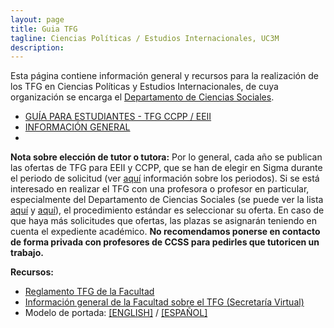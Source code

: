 ```yaml
---
layout: page
title: Guia TFG
tagline: Ciencias Políticas / Estudios Internacionales, UC3M
description:
---
```


Esta página contiene información general y recursos para la realización de los TFG en Ciencias Políticas y Estudios Internacionales, de cuya organización se encarga el [Departamento de Ciencias Sociales](https://www.uc3m.es/departamento-ciencias-sociales/inicio).

- [GUÍA PARA ESTUDIANTES - TFG CCPP / EEII](files/guia_estudiantes_TFG.pdf)
- [INFORMACIÓN GENERAL](files/slides/slides_TFG.pdf)
- <!-- [FECHAS CLAVE 2024-2025](./fechas.html) -->
<!-- - Convocatoria: [TFG Ideas Lab 'Europa' / Laboratorio de Ideas 'Europa'](files/ideas_lab_europa_2324.pdf) -->
<!-- - [SOLICITUD DEFENSA ONLINE (llamamiento junio 2023)](./defensa_online.html) -->

**Nota sobre elección de tutor o tutora:** Por lo general, cada año se publican las ofertas de TFG para EEII y CCPP, que se han de elegir en Sigma durante el periodo de solicitud (ver [aquí](https://www.uc3m.es/ss/Satellite/SecretariaVirtual/es/TextoDosColumnas/1371241563580/Trabajo_de_Fin_de_Grad) información sobre los periodos). Si se está interesado en realizar el TFG con una profesora o profesor en particular, especialmente del Departamento de Ciencias Sociales (se puede ver la lista [aquí](https://www.uc3m.es/departamento-ciencias-sociales/personal-tiempo-completo) y [aquí](https://www.uc3m.es/ss/Satellite/DeptCienciasSociales/es/ListadoPersonalDept/1371309113805/Profesorado_asociado)), el procedimiento estándar es seleccionar su oferta. En caso de que haya más solicitudes que ofertas, las plazas se asignarán teniendo en cuenta el expediente académico. **No recomendamos ponerse en contacto de forma privada con profesores de CCSS para pedirles que tutoricen un trabajo.**

**Recursos:**

- [Reglamento TFG de la Facultad](files/Reglamento_TFG_Sept_2020_FCSJ.pdf)
- [Información general de la Facultad sobre el TFG (Secretaría Virtual)](https://www.uc3m.es/ss/Satellite/SecretariaVirtual/es/TextoDosColumnas/1371241563580/Trabajo_de_Fin_de_Grad)
- Modelo de portada: [[ENGLISH]](files/modelo_portada_ENG.doc) / [[ESPAÑOL]](files/modelo_portada_ESP.doc)
